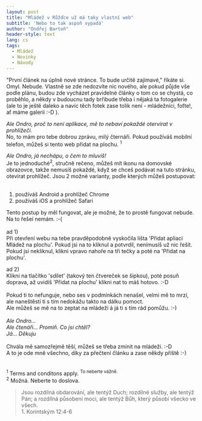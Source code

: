 ```yaml
---
layout: post
title: "Mládež v Růžďce už má taky vlastní web"
subtitle: 'Nebo to tak aspoň vypadá'
author: "Ondřej Bartoň"
header-style: text
lang: cs
tags:
  - Mládež
  - Novinky
  - Návody
---
```


"První článek na úplně nové stránce. To bude určitě zajímavé," říkáte si. Omyl. Nebude. Vlastně se zde nedozvíte nic nového, ale pokud půjde vše podle plánu,
budou zde vycházet pravidelné články o tom co se chystá, co proběhlo, a někdy v budoucnu tady brřibude třeba i nějaká ta fotogalerie (ale to je ještě daleko a navíc těch fotek zase tolik není - mládežníci, foťte!, ať máme galerii :-D ).

_Ale Ondro, proč to není aplikace, mě to nebaví pokaždé otervírat v prohlížeči.<br>_
No, to mám pro tebe dobrou zprávu, milý čternáři. Pokud používáš mobilní telefon, můžeš si tento web přidat na plochu. <sup>1</sup><br>

_Ale Ondro, já nechápu, o čem to mluvíš!<br>_
Je to jednoduché<sup>2</sup>, stručně rečeno, můžeš mít ikonu na domovské obrazovce, takže nemusíš pokaždé, když se chceš podávat na tuto stránku, otevírat prohlížeč. 
Jsou 2 možné varianty, podle kterých můžeš postupovat:<br>
<br>
1) používáš Android a prohlížeč Chrome<br>
2) používáš iOS a prohlížeč Safari<br>

Tento postup by měl fungovat, ale je možné, že to prostě fungovat nebude. Na to řešeí nemám. :-(<br>
<br>
ad 1)<br>
Při otevření webu na tebe pravděpodobně vyskočila lišta 'Přidat apliaci Mládež na plochu'. Pokud jsi na to kliknul a potvrdil, nenímusíš už nic řešit. Pokud jsi nekliknul, klikni vpravo nahoře na tři tečky a poté na 'Přidat na plochu'.

ad 2)<br>
Klikni na tlačítko 'sdílet' (takový ten čtvereček se šipkou), poté posuň doprava, až uvidíš 'Přidat na plochu' klikni nat to máš hotovo. :-D<br>
<br>
Pokud ti to nefunguje, nebo ses v podmínkách nenašel, velmi mě to mrzí, ale naneštěstí ti s tím nedokážu takto na dálku pomoct. <br> Ale můžeš se mě na to zeptat na mládeži á já ti s tím rád pomůžu. :-) <br>
<br>
_Ale Ondro..._<br>
_Ale čtenáři... Promiň. Co jsi chtěl?_<br>
_Já... Děkuju_<br>
<br>
Chvála mě samozřejmě těší, můžeš se třeba zmínit na mládeži. :-D<br>
A to je ode mně všechno, díky za přečtení článku a zase někdy příště :-)<br>
<br>
<br>
<sup>1</sup> Terms and conditons apply. <sup>To neberte vážně.</sup> <br>
<sup>2</sup> Možná. Neberte to doslova.<br>

>Jsou rozdílná obdarování, ale tentýž Duch; rozdílné služby, ale tentýž Pán; a rozdílná působení moci, ale tentýž Bůh, který působí všecko ve všech.<br> 1. Korintským 12:4-6 
<br>



